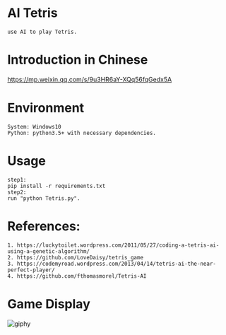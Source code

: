 # AI Tetris
```
use AI to play Tetris.
```

# Introduction in Chinese
https://mp.weixin.qq.com/s/9u3HR6aY-XQq56fqGedx5A

# Environment
```
System: Windows10
Python: python3.5+ with necessary dependencies.
```

# Usage
```
step1:
pip install -r requirements.txt
step2:
run "python Tetris.py".
```

# References:
```
1. https://luckytoilet.wordpress.com/2011/05/27/coding-a-tetris-ai-using-a-genetic-algorithm/
2. https://github.com/LoveDaisy/tetris_game
3. https://codemyroad.wordpress.com/2013/04/14/tetris-ai-the-near-perfect-player/
4. https://github.com/fthomasmorel/Tetris-AI
```

# Game Display
![giphy](demonstration/running.gif)